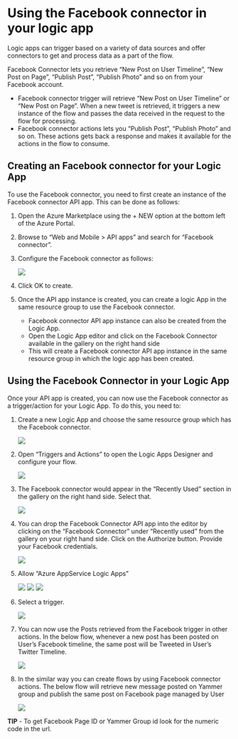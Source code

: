 <properties 
   pageTitle="Facebook Connector API App" 
   description="How to use the FacebookConnector" 
   services="app-service\logic" 
   documentationCenter=".net,nodejs,java" 
   authors="anuragdalmia" 
   manager="dwrede" 
   editor=""/>

<tags
   ms.service="app-service-logic"
   ms.devlang="multiple"
   ms.topic="article"
   ms.tgt_pltfrm="na"
   ms.workload="integration" 
   ms.date="03/20/2015"
   ms.author="adgoda"/>


# Using the Facebook connector in your logic app #

Logic apps can trigger based on a variety of data sources and offer connectors to get and process data as a part of the flow. 

Facebook Connector lets you retrieve “New Post on User Timeline”, “New Post on Page”, “Publish Post”, “Publish Photo” and so on from your Facebook account.

- Facebook connector trigger will retrieve “New Post on User Timeline” or “New Post on Page”. When a new tweet is retrieved, it triggers a new instance of the flow and passes the data received in the request to the flow for processing. 
- Facebook connector actions lets you “Publish Post”, “Publish Photo” and so on. These actions gets back a response and makes it available for the actions in the flow to consume.

## Creating an Facebook connector for your Logic App ##
To use the Facebook connector, you need to first create an instance of the Facebook connector API app. This can be done as follows:

1.	Open the Azure Marketplace using the + NEW option at the bottom left of the Azure Portal.
2.	Browse to “Web and Mobile > API apps” and search for “Facebook connector”.
3.	Configure the Facebook connector as follows:
 
	![][1]
4.	Click OK to create.
5.	Once the API app instance is created, you can create a logic App in the same resource group to use the Facebook connector. 
	- Facebook connector API app instance can also be created from the Logic App. 
	- Open the Logic App editor and click on the Facebook Connector available in the gallery on the right hand side
	- This will create a Facebook connector API app instance in the same resource group in which the logic app has been created.


## Using the Facebook Connector in your Logic App ##
Once your API app is created, you can now use the Facebook connector as a trigger/action for your Logic App. To do this, you need to:

1.	Create a new Logic App and choose the same resource group which has the Facebook connector.
 
	![][2]
2.	Open “Triggers and Actions” to open the Logic Apps Designer and configure your flow. 
 
	![][3]
3.	The Facebook connector would appear in the “Recently Used” section in the gallery on the right hand side. Select that.
 
	![][4]
4.	You can drop the Facebook Connector API app into the editor by clicking on the “Facebook Connector” under “Recently used” from the gallery on your right hand side. Click on the Authorize button. Provide your Facebook credentials.
  
	![][5]
5.	Allow “Azure AppService Logic Apps” 

	![][6]
	![][7]
	![][8]     
6.	Select a trigger.
 
	![][9]
7.	You can now use the Posts retrieved from the Facebook trigger in other actions. In the below flow, whenever a new post has been posted on User’s Facebook timeline, the same post will be Tweeted in User’s Twitter Timeline.
 
	![][10]
8.	In the similar way you can create flows by using Facebook connector actions. The below flow will retrieve new message posted on Yammer group and publish the same post on Facebook page managed by User
 
	![][11]

**TIP** - To get Facebook Page ID or Yammer Group id look for the numeric code in the url.

<!--Image references-->
[1]: ./media/app-service-logic-connector-facebook/img1.png
[2]: ./media/app-service-logic-connector-facebook/img2.png
[3]: ./media/app-service-logic-connector-facebook/img3.png
[4]: ./media/app-service-logic-connector-facebook/img4.png
[5]: ./media/app-service-logic-connector-facebook/img5.png
[6]: ./media/app-service-logic-connector-facebook/img6.png
[7]: ./media/app-service-logic-connector-facebook/img7.png
[8]: ./media/app-service-logic-connector-facebook/img8.png
[9]: ./media/app-service-logic-connector-facebook/img9.png
[10]: ./media/app-service-logic-connector-facebook/img10.png
[11]: ./media/app-service-logic-connector-facebook/img11.png
 